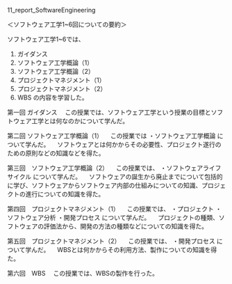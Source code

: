 11_report_SoftwareEngineering

＜ソフトウェア工学1~6回についての要約＞

ソフトウェア工学1~6では、
1.  ガイダンス
2.  ソフトウェア工学概論（1）
3.  ソフトウェア工学概論（2）
4.  プロジェクトマネジメント（1）
5.  プロジェクトマネジメント（2）
6.  WBS
の内容を学習した。

第一回  ガイダンス
　この授業では、ソフトウェア工学という授業の目標とソフトウェア工学とは何なのかについて学んだ。

第二回  ソフトウェア工学概論（1）
　この授業では
 ・ソフトウェア工学概論
 について学んだ。
　ソフトウェアとは何かからその必要性、プロジェクト遂行のための原則などの知識などを得た。

第三回　ソフトウェア工学概論（2）
　この授業では、
・ソフトウェアライフサイクル
について学んだ。
　ソフトウェアの誕生から廃止までについて包括的に学び、ソフトウェアからソフトウェア内部の仕組みについての知識、プロジェクトの進行についての知識を得た。　

第四回　プロジェクトマネジメント（1）
　この授業では、
・プロジェクト
・ソフトウェア分析
・開発プロセス
について学んだ。
　プロジェクトの種類、ソフトウェアの評価法から、開発の方法の種類などについての知識を得た。

第五回　プロジェクトマネジメント（2）
　この授業では、
・開発プロセス
について学んだ。
　WBSとは何かからその利用方法、製作についての知識を得た。

第六回　WBS
　この授業では、WBSの製作を行った。
